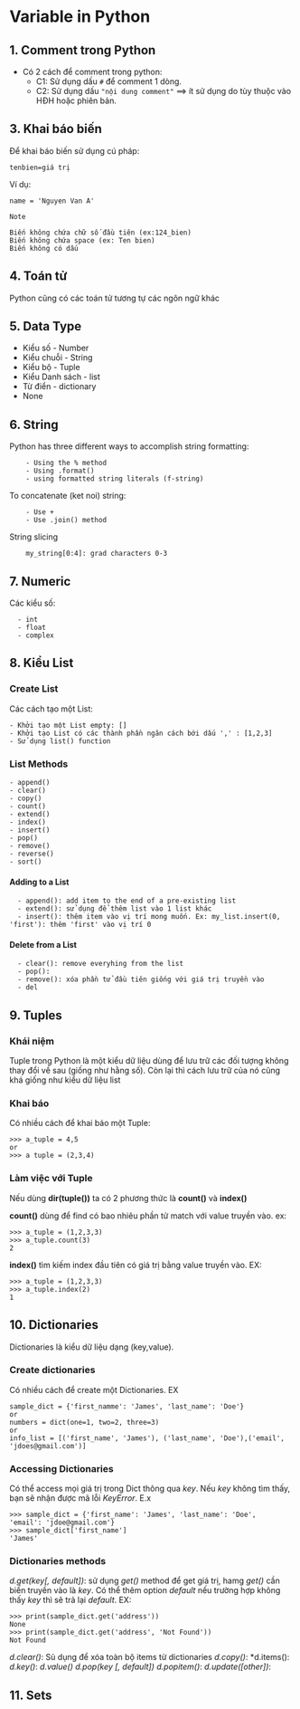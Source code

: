 # Variable in Python
## 1. Comment trong Python
- Có 2 cách để comment trong python:
  - C1: Sử dụng dấu `#` để comment 1 dòng.
  - C2: Sử dụng dấu `"nội dung comment"` ==> ít sử dụng do tùy thuộc vào HĐH hoặc phiên bản.

## 3. Khai báo biến
 Để khai báo biến sử dụng cú pháp:
 ```
 tenbien=giá trị
 ```
Ví dụ:
 ```
name = 'Nguyen Van A'
 ```
`Note`
 ```
Biến không chứa chữ số đầu tiên (ex:124_bien)
Biến không chứa space (ex: Ten bien)
Biến không có dấu  
 ```
## 4. Toán tử
Python cũng có các toán tử tương tự các ngôn ngữ khác

## 5. Data Type
  - Kiểu số - Number
  - Kiểu chuỗi - String
  - Kiểu bộ - Tuple
  - Kiểu Danh sách - list
  - Từ điển - dictionary
  - None

## 6. String
Python has three different ways to accomplish string formatting:
```
    - Using the % method
    - Using .format()
    - using formatted string literals (f-string)
```
To concatenate (ket noi) string:
```
    - Use +
    - Use .join() method
```
String slicing
```
    my_string[0:4]: grad characters 0-3
```
## 7. Numeric
Các kiểu số:
```
  - int
  - float
  - complex
 ```
## 8. Kiểu List
### Create List
Các cách tạo một List:
```
- Khởi tạo một List empty: []
- Khởi tạo List có các thành phần ngăn cách bới dấu ',' : [1,2,3]
- Sử dụng list() function
```
### List Methods
```
- append()
- clear()
- copy()
- count()
- extend()
- index()
- insert()
- pop()
- remove()
- reverse()
- sort()
```
#### Adding to a List
```
  - append(): add item to the end of a pre-existing list
  - extend(): sử dụng để thêm list vào 1 list khác
  - insert(): thêm item vào vị trí mong muốn. Ex: my_list.insert(0, 'first'): thêm 'first' vào vị trí 0
```
#### Delete from a List
```
  - clear(): remove everyhing from the list
  - pop(): 
  - remove(): xóa phần tử đầu tiên giống với giá trị truyền vào
  - del
```
## 9. Tuples
### Khái niệm
Tuple trong Python là một kiểu dữ liệu dùng để lưu trữ các đối tượng không thay đổi về sau (giống như hằng số). Còn lại thì cách lưu trữ của nó cũng khá giống như kiểu dữ liệu list
### Khai báo
Có nhiều cách để khai báo một Tuple:
```
>>> a_tuple = 4,5
or
>>> a tuple = (2,3,4)
```
### Làm việc với Tuple
Nếu dùng **dir(tuple())** ta có 2 phương thức là **count()** và **index()**

**count()** dùng để find có bao nhiêu phần tử match với value truyền vào. ex:
```
>>> a_tuple = (1,2,3,3)
>>> a_tuple.count(3)
2
```
**index()** tìm kiếm index đầu tiên có giá trị bằng value truyền vào. EX:
```
>>> a_tuple = (1,2,3,3)
>>> a_tuple.index(2)
1
```
## 10. Dictionaries
Dictionaries là kiểu dữ liệu dạng (key,value).
### Create dictionaries
Có nhiều cách để create một Dictionaries. EX
```
sample_dict = {'first_namme': 'James', 'last_name': 'Doe'}
or
numbers = dict(one=1, two=2, three=3)
or
info_list = [('first_name', 'James'), ('last_name', 'Doe'),('email', 'jdoes@gmail.com')]
```
### Accessing Dictionaries
Có thể access mọi giá trị trong Dict thông qua *key*. Nếu *key* không tìm thấy, bạn sẽ nhận được mã lỗi *KeyError*. E.x
```
>>> sample_dict = {'first_name': 'James', 'last_name': 'Doe',
'email': 'jdoe@gmail.com'}
>>> sample_dict['first_name']
'James'
```
### Dictionaries methods
*d.get(key[, default])*: sử dụng *get()* method để get giá trị, hamg *get()* cần biến truyền vào là *key*. Có thể thêm option *default* nếu 
trường hợp không thấy *key* thì sẽ trả lại *default*. EX:
```
>>> print(sample_dict.get('address'))
None
>>> print(sample_dict.get('address', 'Not Found'))
Not Found
```

*d.clear()*: Sủ dụng để xóa toàn bộ items từ dictionaries
*d.copy()*:
*d.items():
*d.key()*:
*d.value()*
*d.pop(key [, default])*
*d.popitem()*:
*d.update([other])*:
## 11. Sets




